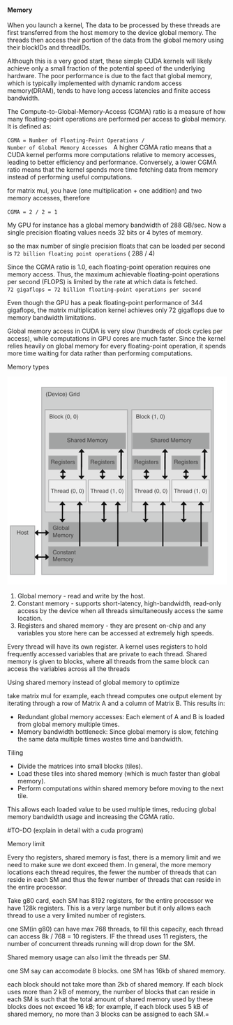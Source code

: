 #### Memory

When you launch a kernel, The data to be processed by these threads are first transferred from the host memory to the device global memory.
The threads then access their portion of the data from the global memory using their blockIDs and threadIDs.

Although this is a very good start, these simple CUDA kernels will likely achieve only a small fraction of the potential speed of the underlying hardware.
The poor performance is due to the fact that global memory, which is typically implemented with dynamic random access memory(DRAM), tends to have long access latencies and finite access bandwidth.

The Compute-to-Global-Memory-Access (CGMA) ratio is a measure of how many floating-point operations are performed per access to global memory. It is defined as:

` CGMA = Number of Floating-Point Operations / Number of Global Memory Accesses   `
​
 A higher CGMA ratio means that a CUDA kernel performs more computations relative to memory accesses, leading to better efficiency and performance. Conversely, a lower CGMA ratio means that the kernel spends more time fetching data from memory instead of performing useful computations.

for matrix mul, you have (one multiplication + one addition) and two memory accesses,
therefore 

`CGMA = 2 / 2 = 1`

My GPU for instance has a global memory bandwidth of 288 GB/sec.
Now a single precision floating values needs 32 bits or 4 bytes of memory.

so the max number of single precision floats that can be loaded per second is
`72 billion floating point operations` ( 288 / 4)

Since the CGMA ratio is 1.0, each floating-point operation requires one memory access. Thus, the maximum achievable floating-point operations per second (FLOPS) is limited by the rate at which data is fetched. `72 gigaflops = 72 billion floating-point operations per second`

Even though the  GPU has a peak floating-point performance of 344 gigaflops, the matrix multiplication kernel achieves only 72 gigaflops due to memory bandwidth limitations.

Global memory access in CUDA is very slow (hundreds of clock cycles per access), while computations in GPU cores are much faster. Since the kernel relies heavily on global memory for every floating-point operation, it spends more time waiting for data rather than performing computations.


Memory types

![alt text](image-2.png)

1. Global memory - read and write by the host.
2. Constant memory -  supports short-latency, high-bandwidth, read-only access by the device when all threads simultaneously access the same location.
3. Registers and shared memory - they are present on-chip and any variables you store here can be accessed at extremely high speeds.

Every thread will have its own register. A kernel uses registers to hold frequently accessed variables that are private to each thread.
Shared memory is given to blocks, where all threads from the same block can access the variables across all the threads


Using shared memory instead of global memory to optimize

take matrix mul for example, each thread computes one output element by iterating through a row of Matrix A and a column of Matrix B. This results in:
- Redundant global memory accesses: Each element of A and B is loaded from global memory multiple times.
- Memory bandwidth bottleneck: Since global memory is slow, fetching the same data multiple times wastes time and bandwidth.

Tiling
- Divide the matrices into small blocks (tiles).
- Load these tiles into shared memory (which is much faster than global memory).
- Perform computations within shared memory before moving to the next tile.

This allows each loaded value to be used multiple times, reducing global memory bandwidth usage and increasing the CGMA ratio.

#TO-DO (explain in detail with a cuda program)

Memory limit 

Every tho registers, shared memory is fast, there is a memory limit and we need to make sure we dont exceed them. In general, the more memory locations
each thread requires, the fewer the number of threads that can reside in each SM and thus the fewer number of threads that can reside in the entire processor.

Take g80 card,
each SM has 8192 registers, for the entire processor we have 128k registers. 
This is a very large number but it only allows each thread to use a very limited number of registers.

one SM(in g80) can have max 768 threads, to fill this capacity, each thread can access 8k / 768 = 10 registers. IF the thread uses 11 registers, the number of concurrent threads running will drop down for the SM.

Shared memory usage can also limit the threads per SM.

one SM say can accomodate 8 blocks.
one SM has 16kb of shared memory.

each block should not take more than 2kb of shared memory. If each block uses more than 2 kB of memory, the number of blocks that can reside in each SM is such that the total amount of shared memory used by these blocks does not exceed 16 kB; for example, if each block uses 5 kB of shared memory, no more than 3 blocks can be assigned to each SM.=